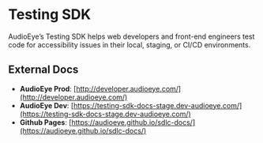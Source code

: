 # Testing SDK

AudioEye’s Testing SDK helps web developers and front-end engineers test code for accessibility issues in their local, staging, or CI/CD environments.

## External Docs

- **AudioEye Prod**: [http://developer.audioeye.com/](http://developer.audioeye.com/)
- **AudioEye Dev**: [https://testing-sdk-docs-stage.dev-audioeye.com/](https://testing-sdk-docs-stage.dev-audioeye.com/)
- **Github Pages**: [https://audioeye.github.io/sdlc-docs/](https://audioeye.github.io/sdlc-docs/)
